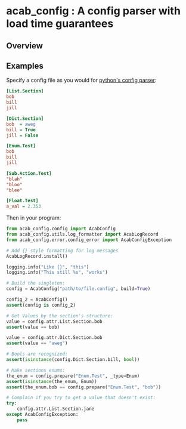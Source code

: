# acab_config : A config parser with load time guarantees #

## Overview ##


## Examples ##

Specify a config file as you would for [python's config parser](https://docs.python.org/3/library/configparser.html "config parser"):

``` ini
[List.Section]
bob
bill
jill

[Dict.Section]
bob  = aweg
bill = True
jill = False

[Enum.Test]
bob
bill
jill

[Sub.Action.Test]
"blah"
"bloo"
"blee"

[Float.Test]
a_val = 2.353

```


Then in your program:

``` python
from acab_config.config import AcabConfig
from acab_config.utils.log_formatter import AcabLogRecord
from acab_config.error.config_error import AcabConfigException

# Add {} style formatting for log messages
AcabLogRecord.install()

logging.info("Like {}", "this")
logging.info("This still %s", "works")

# Build the singleton:
config = AcabConfig("path/to/file.config", build=True)

config_2 = AcabConfig()
assert(config is config_2)

# Get Values by the section's structure:
value = config.attr.List.Section.bob
assert(value == bob)

value = config.attr.Dict.Section.bob
assert(value == "aweg")

# Bools are recognized: 
assert(isinstance(config.Dict.Section.bill, bool))

# Make sections enums:
the_enum = config.prepare("Enum.Test", _type=Enum)
assert(isinstance(the_enum, Enum))
assert(the_enum.bob == config.prepare("Enum.Test", "bob"))

# Complain if you try to get a value that doesn't exist:
try:
    config.attr.List.Section.jane
except AcabConfigException:
    pass
    



```
